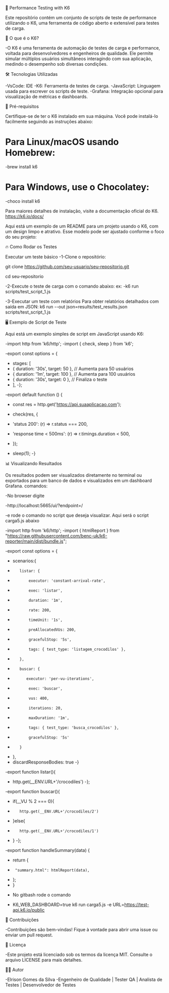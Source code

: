 🌟 Performance Testing with K6


Este repositório contém um conjunto de scripts de teste de performance utilizando o K6, uma ferramenta de código aberto e extensível para testes de carga.

🚀 O que é o K6?


-O K6 é uma ferramenta de automação de testes de carga e performance, voltada para desenvolvedores e engenheiros de qualidade. Ele permite simular múltiplos usuários simultâneos interagindo com sua aplicação, medindo o desempenho sob diversas condições.

🛠️ Tecnologias Utilizadas


-VsCode: IDE
-K6: Ferramenta de testes de carga.
-JavaScript: Linguagem usada para escrever os scripts de teste.
-Grafana: Integração opcional para visualização de métricas e dashboards.

🚧 Pré-requisitos


Certifique-se de ter o K6 instalado em sua máquina. Você pode instalá-lo facilmente seguindo as instruções abaixo:

# Para Linux/macOS usando Homebrew:
-brew install k6

# Para Windows, use o Chocolatey:
-choco install k6

Para maiores detalhes de instalação, visite a documentação oficial do K6.  https://k6.io/docs/


Aqui está um exemplo de um README para um projeto usando o K6, com um design limpo e atrativo. Esse modelo pode ser ajustado conforme o foco do seu projeto:


🔥 Como Rodar os Testes


Executar um teste básico
-1-Clone o repositório:

git clone https://github.com/seu-usuario/seu-repositorio.git

cd seu-repositorio

-2-Execute o teste de carga com o comando abaixo:
ex:
-k6 run scripts/test_script_1.js

-3-Executar um teste com relatórios
Para obter relatórios detalhados com saída em JSON: k6 run --out json=results/test_results.json scripts/test_script_1.js

🖥️ Exemplo de Script de Teste


Aqui está um exemplo simples de script em JavaScript usando K6:

-import http from 'k6/http';
-import { check, sleep } from 'k6';

-export const options = {
-  stages: [
-    { duration: '30s', target: 50 },  // Aumenta para 50 usuários
-    { duration: '1m', target: 100 },  // Aumenta para 100 usuários
-    { duration: '30s', target: 0 },   // Finaliza o teste
-  ],
-};

-export default function () {
-  const res = http.get('https://api.suaaplicacao.com');
  
-  check(res, {
-    'status 200': (r) => r.status === 200,
-    'response time < 500ms': (r) => r.timings.duration < 500,
-  });
-  sleep(1);
-}

📊 Visualizando Resultados


Os resultados podem ser visualizados diretamente no terminal ou exportados para um banco de dados e visualizados em um dashboard Grafana.
comandos:

-No browser digite


-http://localhost:5665/ui/?endpoint=/

-e rode o comando no script que deseja visualizar. Aqui será o script carga5.js abaixo

-import http from 'k6/http';
-import { htmlReport } from "https://raw.githubusercontent.com/benc-uk/k6-reporter/main/dist/bundle.js";

-export const options = {
-    scenarios:{
-        listar: {
-            executor: 'constant-arrival-rate',
-            exec: 'listar',
-            duration: '1m',
-            rate: 200,
-            timeUnit: '1s',
-            preAllocatedVUs: 200,
-            gracefulStop: '5s',
-            tags: { test_type: 'listagem_crocodilos' },

-        },
-        buscar: {
-           executor: 'per-vu-iterations',
-            exec: 'buscar',
-            vus: 400,
-            iterations: 20,
-            maxDuration: '1m',
-            tags: { test_type: 'busca_crocodilos' },
-            gracefulStop: '5s'
-        }
-    },
-    discardResponseBodies: true
-}

-export function listar(){
-    http.get(__ENV.URL+'/crocodiles')
-};

-export function buscar(){
-    if(__VU % 2 === 0){
-        http.get(__ENV.URL+'/crocodiles/2')
-    }else{
-        http.get(__ENV.URL+'/crocodiles/1')
-    }
-};

-export function handleSummary(data) {
-    return {
-      "summary.html": htmlReport(data),
-    };
-  }

  * No gitbash rode o comando

-  K6_WEB_DASHBOARD=true k6 run carga5.js -e URL=https://test-api.k6.io/public

🤝 Contribuições


-Contribuições são bem-vindas! Fique à vontade para abrir uma issue ou enviar um pull request.

📄 Licença


-Este projeto está licenciado sob os termos da licença MIT. Consulte o arquivo LICENSE para mais detalhes.

🧑‍💻 Autor


-Elrison Gomes da Silva
-Engenheiro de Qualidade | Tester QA | Analista de Testes | Desenvolvedor de Testes